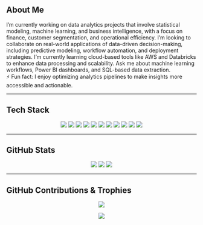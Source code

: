 ## About Me

I’m currently working on data analytics projects that involve statistical modeling, machine learning, and business intelligence, with a focus on finance, customer segmentation, and operational efficiency. I’m looking to collaborate on real-world applications of data-driven decision-making, including predictive modeling, workflow automation, and deployment strategies. I’m currently learning cloud-based tools like AWS and Databricks to enhance data processing and scalability. Ask me about machine learning workflows, Power BI dashboards, and SQL-based data extraction.  
⚡ Fun fact: I enjoy optimizing analytics pipelines to make insights more accessible and actionable.

---

## Tech Stack

<p align="center">
  <img src="https://img.shields.io/badge/Python-2C2F40?style=for-the-badge&logo=python&logoColor=E97D5E">
  <img src="https://img.shields.io/badge/R-2C2F40?style=for-the-badge&logo=r&logoColor=E97D5E">
  <img src="https://img.shields.io/badge/MySQL-2C2F40?style=for-the-badge&logo=mysql&logoColor=E97D5E">
  <img src="https://img.shields.io/badge/Power_BI-2C2F40?style=for-the-badge&logo=powerbi&logoColor=E97D5E">
  <img src="https://img.shields.io/badge/Postman-2C2F40?style=for-the-badge&logo=postman&logoColor=E97D5E">
  <img src="https://img.shields.io/badge/Jira-2C2F40?style=for-the-badge&logo=jira&logoColor=E97D5E">
  <img src="https://img.shields.io/badge/GitHub-2C2F40?style=for-the-badge&logo=github&logoColor=E97D5E">
  <img src="https://img.shields.io/badge/NumPy-2C2F40?style=for-the-badge&logo=numpy&logoColor=E97D5E">
  <img src="https://img.shields.io/badge/Pandas-2C2F40?style=for-the-badge&logo=pandas&logoColor=E97D5E">
  <img src="https://img.shields.io/badge/Matplotlib-2C2F40?style=for-the-badge&logo=python&logoColor=E97D5E">
  <img src="https://img.shields.io/badge/Scikit--Learn-2C2F40?style=for-the-badge&logo=scikit-learn&logoColor=E97D5E">
</p>

---

## GitHub Stats


<p align="center">
  <img src="https://github-readme-stats.vercel.app/api?username=fwangsaw&theme=calm&hide_border=true&include_all_commits=true&count_private=true">
  <img src="https://github-readme-streak-stats.herokuapp.com/?user=fwangsaw&theme=calm&hide_border=true">
  <img src="https://github-readme-stats.vercel.app/api/top-langs/?username=fwangsaw&theme=calm&hide_border=true&include_all_commits=true&count_private=true&layout=compact">
</p>

---

## GitHub Contributions & Trophies

<p align="center">
  <img src="https://github-contributor-stats.vercel.app/api?username=fwangsaw&limit=5&theme=calm&combine_all_yearly_contributions=true">
</p>

<p align="center">
  <img src="https://github-profile-trophy.vercel.app/?username=fwangsaw&theme=radical&no-frame=false&no-bg=true&margin-w=4">
</p>
